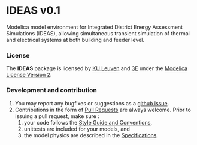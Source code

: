 IDEAS v0.1
==========

Modelica model environment for Integrated District Energy Assessment Simulations (IDEAS), allowing simultaneous transient simulation of thermal and electrical systems at both building and feeder level.

### License

The **IDEAS** package is licensed by [KU Leuven](http://www.kuleuven.be) and [3E](http://www.3e.eu) under the [Modelica License Version 2](https://www.modelica.org/licenses/ModelicaLicense2).

### Development and contribution

1. You may report any bugfixes or suggestions as a [github issue](https://github.com/open-ideas/IDEAS/issues).
1. Contributions in the form of [Pull Requests](https://help.github.com/articles/using-pull-requests) are always welcome. Prior to issuing a pull request, make sure :
    1. your code follows the [Style Guide and Conventions](https://github.com/open-ideas/IDEAS/wiki/Style%20Guide%20and%20Conventions), 
    2. unittests are included for your models, and
    3. the model physics are described in the [Specifications](https://github.com/open-ideas/IDEAS/tree/master/Specifications).
